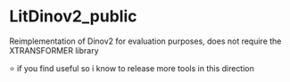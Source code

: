 # LitDinov2_public
Reimplementation of Dinov2 for evaluation purposes, does not require the XTRANSFORMER library

:star: if you find useful so i know to release more tools in this direction
